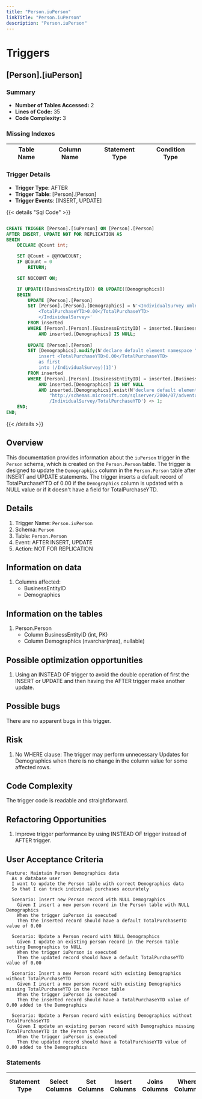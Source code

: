 ```yaml
---
title: "Person.iuPerson"
linkTitle: "Person.iuPerson"
description: "Person.iuPerson"
---
```


# Triggers

## [Person].[iuPerson]
### Summary


- **Number of Tables Accessed:** 2
- **Lines of Code:** 35
- **Code Complexity:** 3
### Missing Indexes

| Table Name | Column Name | Statement Type | Condition Type |
|---|---|---|---|


### Trigger Details

- **Trigger Type**: AFTER
- **Trigger Table**: [Person].[Person]
- **Trigger Events**: [INSERT, UPDATE]

{{< details "Sql Code" >}}
```sql

CREATE TRIGGER [Person].[iuPerson] ON [Person].[Person] 
AFTER INSERT, UPDATE NOT FOR REPLICATION AS 
BEGIN
    DECLARE @Count int;

    SET @Count = @@ROWCOUNT;
    IF @Count = 0 
        RETURN;

    SET NOCOUNT ON;

    IF UPDATE([BusinessEntityID]) OR UPDATE([Demographics]) 
    BEGIN
        UPDATE [Person].[Person] 
        SET [Person].[Person].[Demographics] = N'<IndividualSurvey xmlns="http://schemas.microsoft.com/sqlserver/2004/07/adventure-works/IndividualSurvey"> 
            <TotalPurchaseYTD>0.00</TotalPurchaseYTD> 
            </IndividualSurvey>' 
        FROM inserted 
        WHERE [Person].[Person].[BusinessEntityID] = inserted.[BusinessEntityID] 
            AND inserted.[Demographics] IS NULL;
        
        UPDATE [Person].[Person] 
        SET [Demographics].modify(N'declare default element namespace "http://schemas.microsoft.com/sqlserver/2004/07/adventure-works/IndividualSurvey"; 
            insert <TotalPurchaseYTD>0.00</TotalPurchaseYTD> 
            as first 
            into (/IndividualSurvey)[1]') 
        FROM inserted 
        WHERE [Person].[Person].[BusinessEntityID] = inserted.[BusinessEntityID] 
            AND inserted.[Demographics] IS NOT NULL 
            AND inserted.[Demographics].exist(N'declare default element namespace 
                "http://schemas.microsoft.com/sqlserver/2004/07/adventure-works/IndividualSurvey"; 
                /IndividualSurvey/TotalPurchaseYTD') <> 1;
    END;
END;

```
{{< /details >}}
## Overview
This documentation provides information about the `iuPerson` trigger in the `Person` schema, which is created on the `Person.Person` table. The trigger is designed to update the `Demographics` column in the `Person.Person` table after INSERT and UPDATE statements. The trigger inserts a default record of TotalPurchaseYTD of 0.00 if the `Demographics` column is updated with a NULL value or if it doesn't have a field for TotalPurchaseYTD.

## Details

1. Trigger Name: `Person.iuPerson`
2. Schema: `Person`
3. Table: `Person.Person`
4. Event: AFTER INSERT, UPDATE
5. Action: NOT FOR REPLICATION

## Information on data

1. Columns affected:
   - BusinessEntityID
   - Demographics

## Information on the tables

1. Person.Person
   - Column BusinessEntityID (int, PK)
   - Column Demographics (nvarchar(max), nullable)

## Possible optimization opportunities

1. Using an INSTEAD OF trigger to avoid the double operation of first the INSERT or UPDATE and then having the AFTER trigger make another update.

## Possible bugs

There are no apparent bugs in this trigger.

## Risk

1. No WHERE clause: The trigger may perform unnecessary Updates for Demographics when there is no change in the column value for some affected rows.

## Code Complexity

The trigger code is readable and straightforward.

## Refactoring Opportunities

1. Improve trigger performance by using INSTEAD OF trigger instead of AFTER trigger.

## User Acceptance Criteria

```gherkin
Feature: Maintain Person Demographics data
  As a database user
  I want to update the Person table with correct Demographics data
  So that I can track individual purchases accurately

  Scenario: Insert new Person record with NULL Demographics
    Given I insert a new person record in the Person table with NULL Demographics
    When the trigger iuPerson is executed
    Then the inserted record should have a default TotalPurchaseYTD value of 0.00

  Scenario: Update a Person record with NULL Demographics
    Given I update an existing person record in the Person table setting Demographics to NULL
    When the trigger iuPerson is executed
    Then the updated record should have a default TotalPurchaseYTD value of 0.00

  Scenario: Insert a new Person record with existing Demographics without TotalPurchaseYTD
    Given I insert a new person record with existing Demographics missing TotalPurchaseYTD in the Person table
    When the trigger iuPerson is executed
    Then the inserted record should have a TotalPurchaseYTD value of 0.00 added to the Demographics

  Scenario: Update a Person record with existing Demographics without TotalPurchaseYTD
    Given I update an existing person record with Demographics missing TotalPurchaseYTD in the Person table
    When the trigger iuPerson is executed
    Then the updated record should have a TotalPurchaseYTD value of 0.00 added to the Demographics
```
### Statements

| Statement Type | Select Columns | Set Columns | Insert Columns | Joins Columns | Where Columns | Order By Columns | Group By Columns | Having Columns | Table Name |
|---|---|---|---|---|---|---|---|---|---|

